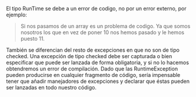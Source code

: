 El tipo RunTime se debe a un error de codigo, no por un error externo, por ejemplo:
>Si nos pasamos de un array es un problema de codigo. Ya que somos nosotros los que en vez de poner 10 nos hemos pasado y le hemos puesto 11.

También se diferencian del resto de excepciones en que no son de tipo checked. Una excepción de tipo checked debe ser capturada o bien especificar que puede ser lanzada de forma obligatoria, y si no lo hacemos obtendremos un error de compilación. Dado que las RuntimeException pueden producirse en cualquier fragmento de código, sería impensable tener que añadir manejadores de excepciones y declarar que éstas pueden ser lanzadas en todo nuestro código.